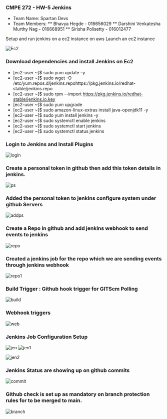 ### CMPE 272 - HW-5 Jenkins
* Team Name: Spartan Devs
* Team Members:
** Bhavya Hegde - 016656029
** Darshini Venkatesha Murthy Nag - 016668951
** Sirisha Polisetty - 016012477

Setup and run jenkins on a ec2 instance on aws
Launch an ec2 instance

![Ec2](https://user-images.githubusercontent.com/103618216/198853089-2cd9604b-2699-485c-9c9a-1d4c8a1f95e1.png)


### Download dependencies and install Jenkins on Ec2
* [ec2-user ~]$ sudo yum update –y
* [ec2-user ~]$ sudo wget -O /etc/yum.repos.d/jenkins.repohttps://pkg.jenkins.io/redhat-stable/jenkins.repo
* [ec2-user ~]$ sudo rpm --import https://pkg.jenkins.io/redhat-stable/jenkins.io.key
* [ec2-user ~]$ sudo yum upgrade
* [ec2-user ~]$ sudo amazon-linux-extras install java-openjdk11 -y
* [ec2-user ~]$ sudo yum install jenkins -y
* [ec2-user ~]$ sudo systemctl enable jenkins
* [ec2-user ~]$ sudo systemctl start jenkins
* [ec2-user ~]$ sudo systemctl status jenkins

### Login to Jenkins and Install Plugins

![login](https://user-images.githubusercontent.com/103618216/198853491-8da321da-174a-4f5e-ab96-e8f703d88727.png)

### Create a personal token in github then add this token details in jenkins.

![ps](https://user-images.githubusercontent.com/103618216/198853564-dc5d6822-0a87-4e30-a86e-9d19407c11fb.png)

### Added the personal token to jenkins configure system under github Servers

![addps](https://user-images.githubusercontent.com/103618216/198853582-59f1ad9b-8cb9-4c6b-82ac-7ec0890ca1c9.png)


### Create a Repo in github and add jenkins webhook to send events to jenkins

![repo](https://user-images.githubusercontent.com/103618216/198853595-a59fd753-8df7-4c6e-9489-e67093a27638.png)

### Created a  jenkins job for the repo which we are sending events through jenkins webhook

![repo1](https://user-images.githubusercontent.com/103618216/198853613-367f36bc-878c-4373-bb10-f3ffb8ca4e31.png)

### Build Trigger : Github hook trigger for GITScm Polling
![build](https://user-images.githubusercontent.com/103618216/198853635-a24d4ca5-205e-4740-8bd8-3aa091d85ecf.png)

### Webhook triggers

![web](https://user-images.githubusercontent.com/103618216/198853652-195b7e44-9f92-49b9-8bc4-07094fc0ad86.png)

### Jenkins Job Configuration Setup
![jen](https://user-images.githubusercontent.com/103618216/198853669-fb5cf58c-6b05-464d-b117-3b6bf297127a.png)
![jen1](https://user-images.githubusercontent.com/103618216/198853707-b4c70f64-0026-4d9e-a05d-f7615ae8455c.png)

![jen2](https://user-images.githubusercontent.com/103618216/198853711-744d90df-235e-4ea0-ba35-d9e9d6d30711.png)

### Jenkins Status are showing up on github commits
![commit](https://user-images.githubusercontent.com/103618216/198853746-f58883cb-d1c8-43c2-ac83-259a3e862d18.png)

### Github check is set up as mandatory on branch protection rules for to be merged to main.
![branch](https://user-images.githubusercontent.com/103618216/198853770-0bfb7586-07a7-4e3a-aee7-a360fcc2b832.png)


### 
